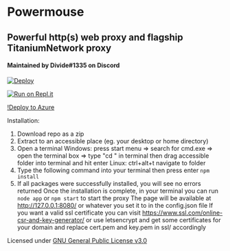 # Powermouse
## Powerful http(s) web proxy and flagship TitaniumNetwork proxy
#### Maintained by Divide#1335 on Discord

[![Deploy](https://www.herokucdn.com/deploy/button.svg)](https://heroku.com/deploy?template=https://github.com/titaniumnetwork-dev/powermouse)

[![Run on Repl.it](https://repl.it/badge/github/titaniumnetwork-dev/powermouse)](https://repl.it/github/titaniumnetwork-dev/powermouse)

[!Deploy to Azure](https://azuredeploy.net/repository=https://github.com/titaniumnetwork-dev/powermouse)

Installation:
1. Download repo as a zip
2. Extract to an accessible place (eg. your desktop or home directory)
3. Open a terminal
Windows: press start menu => search for cmd.exe => open the terminal box => type "cd " in terminal then drag accessible folder into terminal and hit enter
Linux: ctrl+alt+t navigate to folder
4. Type the following command into your terminal then press enter `npm install`
5. If all packages were successfully installed, you will see no errors returned
Once the installation is complete, in your terminal you can run `node app` or `npm start` to start the proxy
The page will be available at http://127.0.0.1:8080/ or whatever you set it to in the config.json file
If you want a valid ssl certificate you can visit https://www.ssl.com/online-csr-and-key-generator/ or use letsencrypt and get some certificates for your domain and replace cert.pem and key.pem in ssl/ accordingly

Licensed under [GNU General Public License v3.0](LICENSE)
